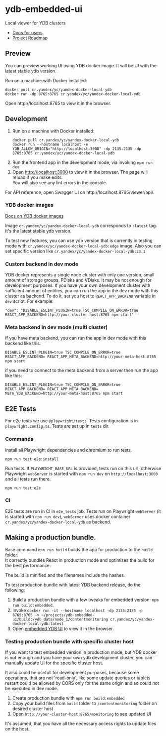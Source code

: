 # ydb-embedded-ui

Local viewer for YDB clusters

- [Docs for users](https://ydb.tech/en/docs/maintenance/embedded_monitoring/ydb_monitoring)
- [Project Roadmap](ROADMAP.md)

## Preview

You can preview working UI using YDB docker image. It will be UI with the latest stable ydb version.

Run on a machine with Docker installed:

```
docker pull cr.yandex/yc/yandex-docker-local-ydb
docker run -dp 8765:8765 cr.yandex/yc/yandex-docker-local-ydb
```

Open http://localhost:8765 to view it in the browser.

## Development

1. Run on a machine with Docker installed:
   ```
   docker pull cr.yandex/yc/yandex-docker-local-ydb
   docker run --hostname localhost -e YDB_ALLOW_ORIGIN="http://localhost:3000" -dp 2135:2135 -dp 8765:8765 cr.yandex/yc/yandex-docker-local-ydb
   ```
2. Run the frontend app in the development mode, via invoking `npm run dev`
3. Open [http://localhost:3000](http://localhost:3000) to view it in the browser. The page will reload if you make edits.\
   You will also see any lint errors in the console.

For API reference, open Swagger UI on http://localhost:8765/viewer/api/.

### YDB docker images

[Docs on YDB docker images](https://ydb.tech/en/docs/getting_started/self_hosted/ydb_docker)

Image `cr.yandex/yc/yandex-docker-local-ydb` corresponds to `:latest` tag. It's the latest stable ydb version.

To test new features, you can use ydb version that is currently in testing mode with `cr.yandex/yc/yandex-docker-local-ydb:edge` image. Also you can set specific version like `cr.yandex/yc/yandex-docker-local-ydb:23.1`

### Custom backend in dev mode

YDB docker represents a single node cluster with only one version, small amount of storage groups, PDisks and VDisks. It may be not enough for development purposes. If you have your own development cluster with sufficient amount of entities, you can run the app in the dev mode with this cluster as backend. To do it, set you host to `REACT_APP_BACKEND` variable in `dev` script. For example:

```
"dev": "DISABLE_ESLINT_PLUGIN=true TSC_COMPILE_ON_ERROR=true REACT_APP_BACKEND=http://your-cluster-host:8765 npm start"
```

### Meta backend in dev mode (multi cluster)

If you have meta backend, you can run the app in dev mode with this backend like this:

```
DISABLE_ESLINT_PLUGIN=true TSC_COMPILE_ON_ERROR=true REACT_APP_BACKEND= REACT_APP_META_BACKEND=http://your-meta-host:8765 npm start
```

if you need to connect to the meta backend from a server then run the app like this:

```
DISABLE_ESLINT_PLUGIN=true TSC_COMPILE_ON_ERROR=true REACT_APP_BACKEND= REACT_APP_META_BACKEND= META_YDB_BACKEND=http://your-meta-host:8765 npm start
```

## E2E Tests

For e2e tests we use `@playwright/tests`. Tests configuration is in `playwright.config.ts`. Tests are set up in `tests` dir.

### Commands

Install all Playwright dependencies and chromium to run tests.

```
npm run test:e2e:install
```

Run tests. If `PLAYWRIGHT_BASE_URL` is provided, tests run on this url, otherwise Playwright `webServer` is started with `npm run dev` on `http://localhost:3000` and all tests run there.

```
npm run test:e2e
```

### CI

E2E tests are run in CI in `e2e_tests` job. Tests run on Playwright `webServer` (it is started with `npm run dev`), `webServer` uses docker container `cr.yandex/yc/yandex-docker-local-ydb` as backend.

## Making a production bundle.

Base command `npm run build` builds the app for production to the `build` folder.\
It correctly bundles React in production mode and optimizes the build for the best performance.

The build is minified and the filenames include the hashes.

To test production bundle with latest YDB backend release, do the following:

1. Build a production bundle with a few tweaks for embedded version: `npm run build:embedded`.
2. Invoke `docker run -it --hostname localhost -dp 2135:2135 -p 8765:8765 -v ~/projects/ydb-embedded-ui/build:/ydb_data/node_1/contentmonitoring cr.yandex/yc/yandex-docker-local-ydb:latest`
3. Open [embedded YDB UI](http://localhost:8765/monitoring) to view it in the browser.

### Testing production bundle with specific cluster host

If you want to test embedded version in production mode, but YDB docker is not enough and you have your own ydb development cluster, you can manually update UI for the specific cluster host.

It also could be usefull for development purposes, because some operations, that are not 'read-only', like some update queries or tablets restart could be allowed by CORS only for the same origin and so could not be executed in dev mode.

1. Create production bundle with `npm run build:embedded`
2. Copy your build files from `build` folder to `/contentmonitoring` folder on desired cluster host
3. Open `http://your-cluster-host:8765/monitoring` to see updated UI

It's assumed, that you have all the necessary access rights to update files on the host.
